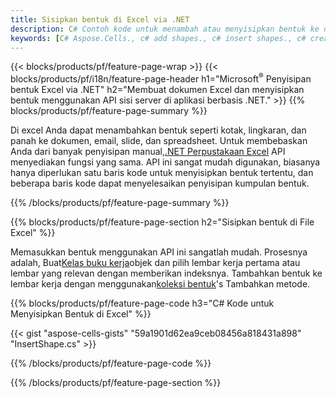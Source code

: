 ```yaml
---
title: Sisipkan bentuk di Excel via .NET
description: C# Contoh kode untuk menambah atau menyisipkan bentuk ke dalam Excel menggunakan Library .NET. Gunakan kode ini untuk membuat bentuk di MS Excel dalam VB.NET, Asp.NET atau aplikasi berbasis .NET.
keywords: [C# Aspose.Cells., c# add shapes., c# insert shapes., c# create shapes]
---
```

{{< blocks/products/pf/feature-page-wrap >}}
{{< blocks/products/pf/i18n/feature-page-header h1="Microsoft<sup>&reg;</sup> Penyisipan bentuk Excel via .NET" h2="Membuat dokumen Excel dan menyisipkan bentuk menggunakan API sisi server di aplikasi berbasis .NET." >}}
{{% blocks/products/pf/feature-page-summary %}}

 Di excel Anda dapat menambahkan bentuk seperti kotak, lingkaran, dan panah ke dokumen, email, slide, dan spreadsheet. Untuk membebaskan Anda dari banyak penyisipan manual,[.NET Perpustakaan Excel](https://releases.aspose.com/cells/net/) API menyediakan fungsi yang sama. API ini sangat mudah digunakan, biasanya hanya diperlukan satu baris kode untuk menyisipkan bentuk tertentu, dan beberapa baris kode dapat menyelesaikan penyisipan kumpulan bentuk.

{{% /blocks/products/pf/feature-page-summary %}}

{{% blocks/products/pf/feature-page-section h2="Sisipkan bentuk di File Excel" %}}

 Memasukkan bentuk menggunakan API ini sangatlah mudah. Prosesnya adalah, Buat[Kelas buku kerja](https://reference.aspose.com/cells/net/aspose.cells/workbook)objek dan pilih lembar kerja pertama atau lembar yang relevan dengan memberikan indeksnya. Tambahkan bentuk ke lembar kerja dengan menggunakan[koleksi bentuk](https://reference.aspose.com/cells/net/aspose.cells.drawing/shapecollection)'s Tambahkan metode.

{{% blocks/products/pf/feature-page-code h3="C# Kode untuk Menyisipkan Bentuk di Excel" %}}

{{< gist "aspose-cells-gists" "59a1901d62ea9ceb08456a818431a898" "InsertShape.cs" >}}

{{% /blocks/products/pf/feature-page-code %}}

{{% /blocks/products/pf/feature-page-section %}}

